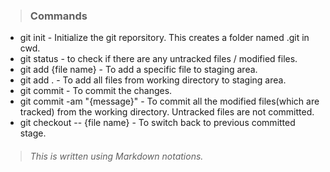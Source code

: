 <!---
sujithakalathil/sujithakalathil is a ✨ special ✨ repository because its `README.md` (this file) appears on your GitHub profile.
You can click the Preview link to take a look at your changes.
--->
> ### Commands
- git init - Initialize the git reporsitory. This creates a folder named .git in cwd.
- git status - to check if there are any untracked files / modified files.
- git add {file name} - To add a specific file to staging area.
- git add . - To add all files from working directory to staging area.
- git commit - To commit the changes.
- git commit -am "{message}" - To commit all the modified files(which are tracked) from the working directory. Untracked files are not committed.
- git checkout -- {file name} - To switch back to previous committed stage.

>###### This is written using Markdown notations.
